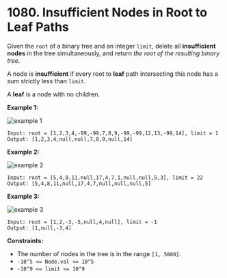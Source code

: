 # 1080. Insufficient Nodes in Root to Leaf Paths

Given the `root` of a binary tree and an integer `limit`, delete all **insufficient nodes** in the tree simultaneously, and return *the root of the resulting binary tree*.

A node is **insufficient** if every root to **leaf** path intersecting this node has a sum strictly less than `limit`.

A **leaf** is a node with no children.

**Example 1:**

![example 1](https://assets.leetcode.com/uploads/2019/06/05/insufficient-11.png)

```()
Input: root = [1,2,3,4,-99,-99,7,8,9,-99,-99,12,13,-99,14], limit = 1
Output: [1,2,3,4,null,null,7,8,9,null,14]
```

**Example 2:**

![example 2](https://assets.leetcode.com/uploads/2019/06/05/insufficient-3.png)

```()
Input: root = [5,4,8,11,null,17,4,7,1,null,null,5,3], limit = 22
Output: [5,4,8,11,null,17,4,7,null,null,null,5]
```

**Example 3:**

![example 3](https://assets.leetcode.com/uploads/2019/06/11/screen-shot-2019-06-11-at-83301-pm.png)

```()
Input: root = [1,2,-3,-5,null,4,null], limit = -1
Output: [1,null,-3,4]
```

**Constraints:**

- The number of nodes in the tree is in the range `[1, 5000]`.
- `-10^5 <= Node.val <= 10^5`
- `-10^9 <= limit <= 10^9`

